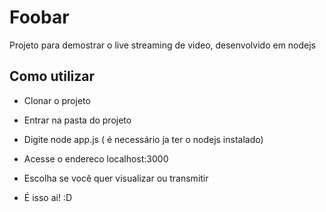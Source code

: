 # Foobar

Projeto para demostrar o live streaming de video, desenvolvido em nodejs


## Como utilizar

- Clonar o projeto
- Entrar na pasta do projeto
- Digite node app.js ( é necessário ja ter o nodejs instalado)
- Acesse o endereco localhost:3000
- Escolha se você quer visualizar ou transmitir


- É isso ai! :D
